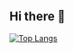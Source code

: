 ## Hi there 👋

[![Top Langs](https://github-readme-stats.vercel.app/api/top-langs/?username=ProfTuan&size_weight=0.5&count_weight=0.5)](https://github.com/anuraghazra/github-readme-stats)

<!--
**ProfTuan/ProfTuan** is a ✨ _special_ ✨ repository because its `README.md` (this file) appears on your GitHub profile.

Here are some ideas to get you started:

- 🔭 I’m currently working on ...
- 🌱 I’m currently learning ...
- 👯 I’m looking to collaborate on ...
- 🤔 I’m looking for help with ...
- 💬 Ask me about ...
- 📫 How to reach me: ...
- 😄 Pronouns: ...
- ⚡ Fun fact: ...
-->
